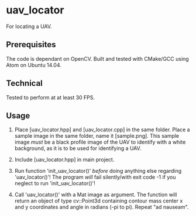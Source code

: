 # uav_locator
For locating a UAV.

## Prerequisites
The code is dependant on OpenCV. Built and tested with CMake/GCC using Atom on Ubuntu 14.04.

## Technical
Tested to perform at at least 30 FPS.

## Usage

1.  Place [uav_locator.hpp] and [uav_locator.cpp] in the same folder. Place a sample image in the same folder, name it [sample.png]. This sample image *must* be a black profile image of the UAV to identify with a white background, as it is to be used for identifying a UAV.

2.  Include [uav_locator.hpp] in main project.

3.  Run function 'init_uav_locator()' *before* doing anything else regarding 'uav_locator()'! The program *will* fail silently/with exit code -1 if you neglect to run 'init_uav_locator()'!

4.  Call 'uav_locator()' with a Mat image as argument. The function will return an object of type cv::Point3d containing contour mass center x and y coordinates and angle in radians (-pi to pi). Repeat "ad nauseam". 
